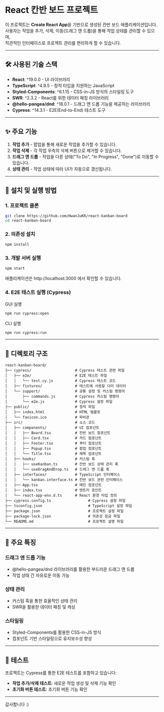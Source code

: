 # React 칸반 보드 프로젝트

이 프로젝트는 **Create React App**을 기반으로 생성된 칸반 보드 애플리케이션입니다.  
사용자는 작업을 추가, 삭제, 이동(드래그 앤 드롭)을 통해 작업 상태를 관리할 수 있으며,  
직관적인 인터페이스로 프로젝트 관리를 편리하게 할 수 있습니다.

---

## 🛠 사용된 기술 스택

- **React**: ^19.0.0 - UI 라이브러리
- **TypeScript**: ^4.9.5 - 정적 타입을 지원하는 JavaScript
- **Styled-Components**: ^6.1.15 - CSS-in-JS 방식의 스타일링 도구
- **SWR**: ^2.3.2 - React를 위한 데이터 패칭 라이브러리
- **@hello-pangea/dnd**: ^18.0.1 - 드래그 앤 드롭 기능을 제공하는 라이브러리
- **Cypress**: ^14.3.1 - E2E(End-to-End) 테스트 도구

---

## ✨ 주요 기능

1. **작업 추가** - 팝업을 통해 새로운 작업을 추가할 수 있습니다.
2. **작업 삭제** - 각 작업 우측의 삭제 버튼으로 제거할 수 있습니다.
3. **드래그 앤 드롭** - 작업을 다른 상태("To Do", "In Progress", "Done")로 이동할 수 있습니다.
4. **상태 관리** - 작업 상태에 따라 UI가 자동으로 갱신됩니다.

---

## 🚀 설치 및 실행 방법

### 1. 프로젝트 클론

```bash
git clone https://github.com/HwanJuKR/react-kanban-board
cd react-kanban-board
```

### 2. 의존성 설치

```bash
npm install
```

### 3. 개발 서버 실행

```bash
npm start
```
애플리케이션은 http://localhost:3000 에서 확인할 수 있습니다.

### 4. E2E 테스트 실행 (Cypress)

GUI 실행
```bash
npm run cypress:open
```

CLI 실행
```bash
npm run cypress:run
```

---

## 📁 디렉토리 구조

```
react-kanban-board/
├── cypress/                    # Cypress 테스트 관련 파일
│   ├── e2e/                    # E2E 테스트 파일
│   │   └── test.cy.js          # Cypress 테스트 코드
│   ├── fixtures/               # 테스트에 사용할 더미 데이터
│   └── support/                # 공통 설정 및 커스텀 명령어
│       ├── commands.js         # Cypress 커스텀 명령어
│       └── e2e.js              # Cypress 설정 파일
├── public/                     # 정적 파일
│   ├── index.html              # HTML 템플릿
│   └── favicon.ico             # 파비콘
├── src/                        # 소스 코드
│   ├── components/             # UI 컴포넌트
│   │   ├── Board.tsx           # 칸반 보드 컴포넌트
│   │   ├── Card.tsx            # 카드 컴포넌트
│   │   ├── Footer.tsx          # 푸터 컴포넌트
│   │   ├── Popup.tsx           # 팝업 컴포넌트
│   │   └── Title.tsx           # 제목 컴포넌트
│   ├── hooks/                  # 커스텀 훅
│   │   ├── useKanban.ts        # 칸반 보드 상태 관리 훅
│   │   └── useDragAndDrop.ts   # 드래그 앤 드롭 훅
│   ├── interfaces/             # TypeScript 인터페이스
│   │   └── kanban.interface.ts # 칸반 보드 관련 인터페이스
│   ├── App.tsx                 # 메인 컴포넌트
│   ├── index.tsx               # 엔트리 포인트
│   └── react-app-env.d.ts      # React 환경 타입 정의
├── cypress.config.ts                 # Cypress 설정 파일
├── tsconfig.json                     # TypeScript 설정 파일
├── package.json                      # 프로젝트 설정 파일
├── package-lock.json                 # 의존성 잠금 파일
└── README.md                         # 프로젝트 설명 파일
```

---

## 🎯 주요 특징

### 드래그 앤 드롭 기능
- @hello-pangea/dnd 라이브러리를 활용한 부드러운 드래그 앤 드롭
- 작업 상태 간 자유로운 이동 가능

### 상태 관리
- 커스텀 훅을 통한 효율적인 상태 관리
- SWR을 활용한 데이터 패칭 및 캐싱

### 스타일링
- Styled-Components를 활용한 CSS-in-JS 방식
- 컴포넌트 기반 스타일링으로 유지보수성 향상

---

## 🧪 테스트

프로젝트는 Cypress를 통한 E2E 테스트를 포함하고 있습니다:

- **작업 추가/삭제 테스트**: 새로운 작업 생성 및 삭제 기능 확인
- **초기화 버튼 테스트**: 초기화 버튼 기능 확인

---

감사합니다 :)